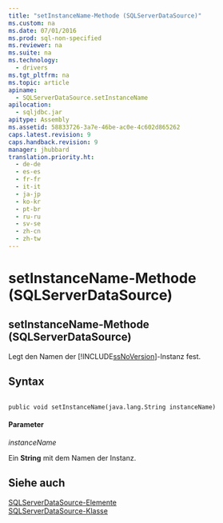 ```yaml
---
title: "setInstanceName-Methode (SQLServerDataSource)"
ms.custom: na
ms.date: 07/01/2016
ms.prod: sql-non-specified
ms.reviewer: na
ms.suite: na
ms.technology: 
  - drivers
ms.tgt_pltfrm: na
ms.topic: article
apiname: 
  - SQLServerDataSource.setInstanceName
apilocation: 
  - sqljdbc.jar
apitype: Assembly
ms.assetid: 58833726-3a7e-46be-ac0e-4c602d865262
caps.latest.revision: 9
caps.handback.revision: 9
manager: jhubbard
translation.priority.ht: 
  - de-de
  - es-es
  - fr-fr
  - it-it
  - ja-jp
  - ko-kr
  - pt-br
  - ru-ru
  - sv-se
  - zh-cn
  - zh-tw
---
```

# setInstanceName-Methode (SQLServerDataSource)
    
## setInstanceName\-Methode \(SQLServerDataSource\)  
 Legt den Namen der [!INCLUDE[ssNoVersion](../content/includes/ssNoVersion_md.md)]\-Instanz fest.  
  
## Syntax  
  
```  
  
public void setInstanceName(java.lang.String instanceName)  
```  
  
#### Parameter  
 *instanceName*  
  
 Ein **String** mit dem Namen der Instanz.  
  
## Siehe auch  
 [SQLServerDataSource-Elemente](../content/SQLServerDataSource-Members.md)   
 [SQLServerDataSource-Klasse](../content/SQLServerDataSource-Class.md)  
  
  